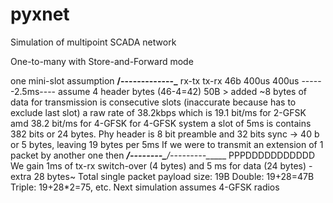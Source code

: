 # pyxnet
Simulation of multipoint SCADA network

One-to-many with Store-and-Forward mode

one mini-slot assumption
____/-------------\_____
 rx-tx               tx-rx
46b
400us                400us
    ------2.5ms----
assume 4 header bytes (46-4=42)
50B > added ~8 bytes of data for transmission is consecutive slots (inaccurate because has to exclude last slot)
a raw rate of 38.2kbps which is 19.1 bit/ms for 2-GFSK amd 38.2 bit/ms for 4-GFSK
for 4-GFSK system a slot of 5ms is contains 382 bits or 24 bytes.
Phy header is 8 bit preamble and 32 bits sync -> 40 b or 5 bytes, leaving 19 bytes per 5ms
If we were to transmit an extension of 1 packet by another one then
____/--------\____/---------\______
      PPPDDDDDDDDDDD
We gain 1ms of tx-rx switch-over (4 bytes) and 5 ms for data (24 bytes) - extra 28 bytes~
Total single packet payload size: 19B Double: 19+28=47B Triple: 19+28*2=75, etc.
Next simulation assumes 4-GFSK radios
